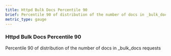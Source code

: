 ```yaml
---
title: Httpd Bulk Docs Percentile 90
brief: Percentile 90 of distribution of the number of docs in _bulk_docs requests
metric_type: gauge
---
```

### Httpd Bulk Docs Percentile 90

Percentile 90 of distribution of the number of docs in _bulk_docs requests